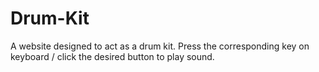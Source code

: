 # Drum-Kit
A website designed to act as a drum kit. Press the corresponding key on keyboard / click the desired button to play sound.
